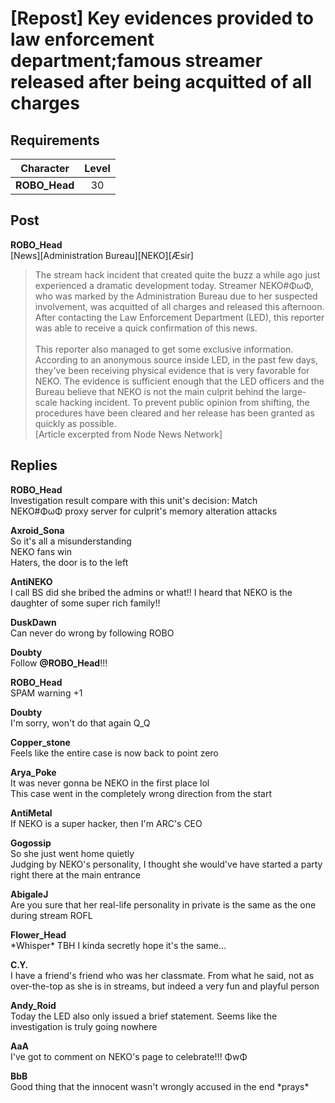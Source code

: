 # [Repost] Key evidences provided to law enforcement department;famous streamer released after being acquitted of all charges
## Requirements
|  Character  |Level|
|-------------|:---:|
|**ROBO_Head**| 30  |

## Post
**ROBO_Head**<br>
[News][Administration Bureau][NEKO][Æsir]<br>
> The stream hack incident that created quite the buzz a while ago just experienced a dramatic development today. Streamer NEKO\#ΦωΦ, who was marked by the Administration Bureau due to her suspected involvement, was acquitted of all charges and released this afternoon. After contacting the Law Enforcement Department (LED), this reporter was able to receive a quick confirmation of this news.<br>
> <br>
> This reporter also managed to get some exclusive information. According to an anonymous source inside LED, in the past few days, they've been receiving physical evidence that is very favorable for NEKO. The evidence is sufficient enough that the LED officers and the Bureau believe that NEKO is not the main culprit behind the large-scale hacking incident. To prevent public opinion from shifting, the procedures have been cleared and her release has been granted as quickly as possible. <br>
[Article excerpted from Node News Network]
## Replies
**ROBO_Head**<br>
Investigation result compare with this unit's decision: Match<br>
NEKO\#ΦωΦ proxy server for culprit's memory alteration attacks

**Axroid_Sona**<br>
So it's all a misunderstanding<br>
NEKO fans win<br>
Haters, the door is to the left

**AntiNEKO**<br>
I call BS did she bribed the admins or what!! I heard that NEKO is the daughter of some super rich family!!

**DuskDawn**<br>
Can never do wrong by following ROBO

**Doubty**<br>
Follow **@ROBO\_Head**!!!

**ROBO_Head**<br>
SPAM warning +1

**Doubty**<br>
I'm sorry, won't do that again Q\_Q

**Copper_stone**<br>
Feels like the entire case is now back to point zero

**Arya_Poke**<br>
It was never gonna be NEKO in the first place lol<br>
This case went in the completely wrong direction from the start

**AntiMetal**<br>
If NEKO is a super hacker, then I'm ARC's CEO

**Gogossip**<br>
So she just went home quietly<br>
Judging by NEKO's personality, I thought she would've have started a party right there at the main entrance

**AbigaleJ**<br>
Are you sure that her real-life personality in private is the same as the one during stream ROFL

**Flower_Head**<br>
\*Whisper\* TBH I kinda secretly hope it's the same...

**C.Y.**<br>
I have a friend's friend who was her classmate. From what he said, not as over-the-top as she is in streams, but indeed a very fun and playful person

**Andy_Roid**<br>
Today the LED also only issued a brief statement. Seems like the investigation is truly going nowhere

**AaA**<br>
I've got to comment on NEKO's page to celebrate!!! ΦwΦ

**BbB**<br>
Good thing that the innocent wasn't wrongly accused in the end \*prays\*

